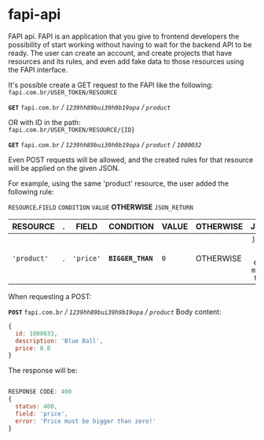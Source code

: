 # fapi-api
FAPI api.
FAPI is an application that you give to frontend developers the possibility of start working without having to wait for the backend API to be ready.
The user can create an account, and create projects that have resources and its rules, and even add fake data to those resources using the FAPI interface. 

It's possible create a GET request to the FAPI like the following:<br/>
```fapi.com.br/USER_TOKEN/RESOURCE```

**```GET```** ```fapi.com.br``` _/ ```1239hh89bui39h9b19opa```_ _/ ```product```_

OR with ID in the path:<br/>
```fapi.com.br/USER_TOKEN/RESOURCE/{ID}```<br/>

**```GET```** ```fapi.com.br``` _/ ```1239hh89bui39h9b19opa```_ _/ ```product```_ _/ ```1000032```_

Even POST requests will be allowed, and the created rules for that resource will be applied on the given JSON.

For example, using the same 'product' resource, the user added the following rule:

```RESOURCE```**.**```FIELD``` ```CONDITION``` ```VALUE``` **OTHERWISE** ```JSON_RETURN```

| RESOURCE      | . | FIELD         | CONDITION           | VALUE         | OTHERWISE     | JSON_RETURN   |
| ------------- | - | ------------- | ------------------- | ------------- | ------------- |:-------------:|
| ```'product'``` | . | ```'price'```       | **```BIGGER_THAN```** | ```0```             | OTHERWISE     | ```json { status: 400, field: 'price', error: 'Price must be bigger than zero!' }``` |

When requesting a POST:

**```POST```** ```fapi.com.br``` _/ ```1239hh89bui39h9b19opa```_ _/ ```product```_
Body content:
```javascript
{
  id: 1000033,
  description: 'Blue Ball',
  price: 0.0
}
```

The response will be:

```javascript

RESPONSE CODE: 400
{
  status: 400,
  field: 'price',
  error: 'Price must be bigger than zero!'
}
```
